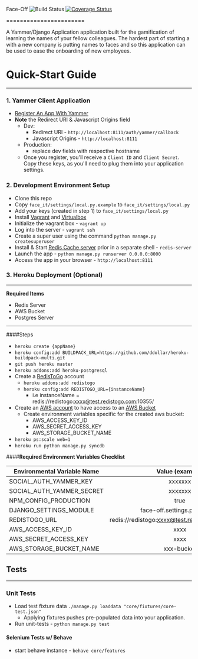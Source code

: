 Face-Off ![Build Status](https://travis-ci.org/excellalabs/face-off.svg?branch=master) [![Coverage Status](https://coveralls.io/repos/excellaco/face_it/badge.svg)](https://coveralls.io/r/excellaco/face_it)

=======================

A Yammer/Django Application application built for the gamification of learning the names of your fellow colleagues. The hardest part of starting a with a new company is putting names to faces and so this application can be used to ease the onboarding of new employees.

# Quick-Start Guide
-----
### 1. Yammer Client Application
* [Register An App With Yammer](https://developer.yammer.com/v1.0/docs/app-registration)
* **Note** the Redirect URI & Javascript Origins field
    * Dev:
        * Redirect URI - `http://localhost:8111/auth/yammer/callback`
        * Javascript Origins - `http://localhost:8111`
    * Production:
        * replace dev fields with respective hostname 
    * Once you register, you'll receive a `Client ID` and `Client Secret`. Copy these keys, as you'll need to plug them into your application settings.


### 2. Development Environment Setup
* Clone this repo
* Copy `face_it/settings/local.py.example` to `face_it/settings/local.py`
* Add your keys (created in step 1) to `face_it/settings/local.py`
* Install [Vagrant](https://www.vagrantup.com/) and [Virtualbox](https://www.virtualbox.org/)
* Initialize the vagrant box - `vagrant up`
* Log into the server - `vagrant ssh`
* Create a super user using the command `python manage.py createsuperuser`
* Install & Start [Redis Cache server](http://redis.io/) prior in a separate shell - `redis-server` 
* Launch the app - `python manage.py runserver 0.0.0.0:8000`
* Access the app in your browser - `http://localhost:8111`

### 3. Heroku Deployment (Optional)
---
**Required Items**
* Redis Server
* AWS Bucket
* Postgres Server

--------------
####Steps
* `heroku create {appName}`
* `heroku config:add BUILDPACK_URL=https://github.com/ddollar/heroku-buildpack-multi.git`
* `git push heroku master`
* `heroku addons:add heroku-postgresql`
* Create a [RedisToGo](https://redistogo.com) account
    * `heroku addons:add redistogo`
    * `heroku config:add REDISTOGO_URL={instanceName}` 
        *  i.e instanceName = redis://redistogo:xxxx@test.redistogo.com:10355/
* Create an [AWS account](http://aws.amazon.com/s3/) to have access to an [AWS Bucket](http://docs.aws.amazon.com/AmazonS3/latest/gsg/CreatingABucket.html)
    * Create environment variables specific for the created aws bucket:
        *  AWS_ACCESS_KEY_ID
        *  AWS_SECRET_ACCESS_KEY
        *  AWS_STORAGE_BUCKET_NAME
* `heroku ps:scale web=1`
* `heroku run python manage.py syncdb`

####**Required Environment Variables Checklist**

|Environmental Variable Name|Value (example)|
|---------------------------|:-------------:|
|SOCIAL_AUTH_YAMMER_KEY|xxxxxxx|
|SOCIAL_AUTH_YAMMER_SECRET|xxxxxxx|
|NPM_CONFIG_PRODUCTION|true|
|DJANGO_SETTINGS_MODULE|face-off.settings.production|
|REDISTOGO_URL|redis://redistogo:xxxx@test.redistogo.com:10355/|
|AWS_ACCESS_KEY_ID|xxxx|
|AWS_SECRET_ACCESS_KEY|xxxx|
|AWS_STORAGE_BUCKET_NAME|xxx-bucket|

## Tests
---
### Unit Tests
* Load test fixture data `./manage.py loaddata "core/fixtures/core-test.json"`
    * Applying fixtures pushes pre-populated data into your application.
* Run unit-tests - `python manage.py test`
 
#### Selenium Tests w/ Behave
* start behave instance - `behave core/features`



